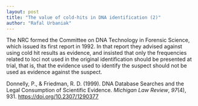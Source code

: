 ```yaml
---
layout: post
title: "The value of cold-hits in DNA identification (2)"
author: "Rafal Urbaniak"
---
```




The NRC formed the Committee on DNA Technology in Forensic Science, which issued its first report in 1992.  In that report they advised against using cold hit results as evidence, and insisted that only the frequencies related to loci not used in the original identification should be presented at trial, that is, that the evidence used to identify the suspect should not be used as evidence against the suspect.



Donnelly, P., & Friedman, R. D. (1999). DNA Database Searches and the Legal Consumption of Scientific Evidence. *Michigan Law Review*, *97*(4), 931. <https://doi.org/10.2307/1290377>
